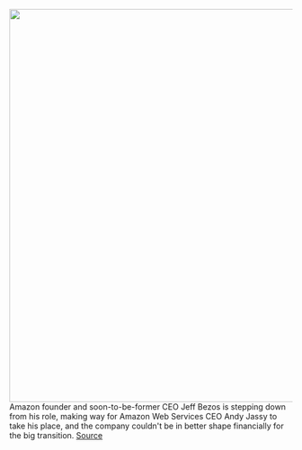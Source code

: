 <img src='https://cdn.vox-cdn.com/thumbor/cESMw1KzEbzrb7BL9ZBPE9B2w8k=/0x0:3000x2000/1200x800/filters:focal(1260x760:1740x1240)/cdn.vox-cdn.com/uploads/chorus_image/image/68759526/acastro_190920_1777_amazon_0001.0.0.png' width='700px' /><br/>
Amazon founder and soon-to-be-former CEO Jeff Bezos is stepping down from his role, making way for Amazon Web Services CEO Andy Jassy to take his place, and the company couldn't be in better shape financially for the big transition.
<a href='https://www.theverge.com/2021/2/2/22260133/amazon-q4-2020-quarterly-earnings-jeff-bezos-ceo-transition-andy-jassy'> Source <a/>